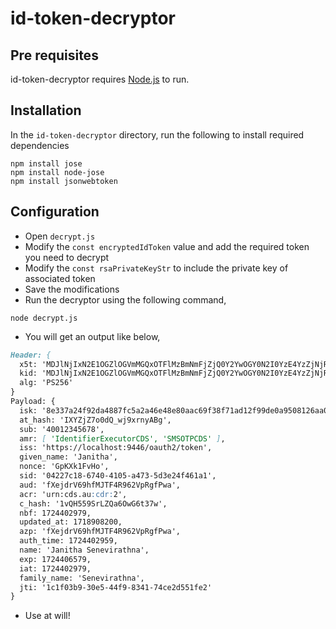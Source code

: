 # id-token-decryptor

## Pre requisites

id-token-decryptor requires [Node.js](https://nodejs.org/) to run.

## Installation

In the `id-token-decryptor` directory, run the following to install required dependencies

```
npm install jose
npm install node-jose
npm install jsonwebtoken
```

## Configuration

- Open `decrypt.js`
- Modify the `const encryptedIdToken` value and add the required token you need to decrypt 
- Modify the `const rsaPrivateKeyStr` to include the private key of associated token
- Save the modifications
- Run the decryptor using the following command,

```
node decrypt.js
```
- You will get an output like below,

```markdown
Header: {
  x5t: 'MDJlNjIxN2E1OGZlOGVmMGQxOTFlMzBmNmFjZjQ0Y2YwOGY0N2I0YzE4YzZjNjRhYmRmMmQ0ODdiNDhjMGEwMA',
  kid: 'MDJlNjIxN2E1OGZlOGVmMGQxOTFlMzBmNmFjZjQ0Y2YwOGY0N2I0YzE4YzZjNjRhYmRmMmQ0ODdiNDhjMGEwMA_PS256',
  alg: 'PS256'
}
Payload: {
  isk: '8e337a24f92da4887fc5a2a46e48e80aac69f38f71ad12f99de0a9508126aa01',
  at_hash: 'IXYZjZ7o0dQ_wj9xrnyABg',
  sub: '40012345678',
  amr: [ 'IdentifierExecutorCDS', 'SMSOTPCDS' ],
  iss: 'https://localhost:9446/oauth2/token',
  given_name: 'Janitha',
  nonce: 'GpKXk1FvHo',
  sid: '04227c18-6740-4105-a473-5d3e24f461a1',
  aud: 'fXejdrV69hfMJTF4R962VpRgfPwa',
  acr: 'urn:cds.au:cdr:2',
  c_hash: '1vQH559SrLZQa6OwG6t37w',
  nbf: 1724402979,
  updated_at: 1718908200,
  azp: 'fXejdrV69hfMJTF4R962VpRgfPwa',
  auth_time: 1724402959,
  name: 'Janitha Senevirathna',
  exp: 1724406579,
  iat: 1724402979,
  family_name: 'Senevirathna',
  jti: '1c1f03b9-30e5-44f9-8341-74ce2d551fe2'
}
```
- Use at will!
